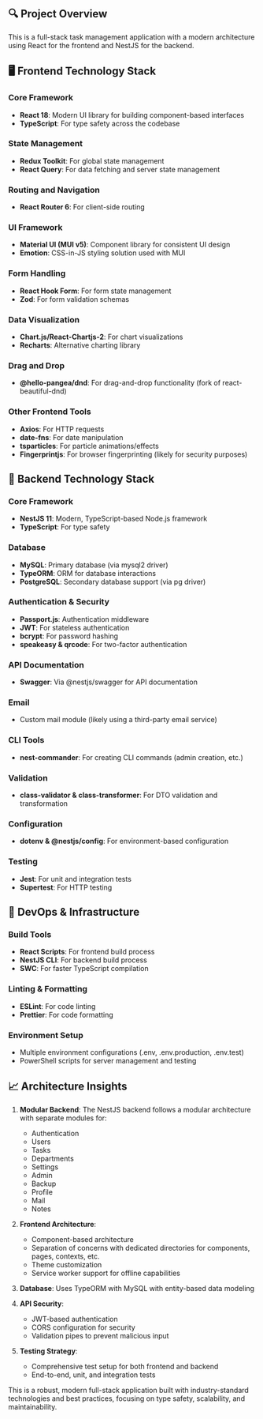 ## 🔍 Project Overview

This is a full-stack task management application with a modern architecture using React for the frontend and NestJS for the backend.

## 🖥️ Frontend Technology Stack

### Core Framework
- **React 18**: Modern UI library for building component-based interfaces
- **TypeScript**: For type safety across the codebase

### State Management
- **Redux Toolkit**: For global state management
- **React Query**: For data fetching and server state management

### Routing and Navigation
- **React Router 6**: For client-side routing

### UI Framework
- **Material UI (MUI v5)**: Component library for consistent UI design
- **Emotion**: CSS-in-JS styling solution used with MUI

### Form Handling
- **React Hook Form**: For form state management
- **Zod**: For form validation schemas

### Data Visualization
- **Chart.js/React-Chartjs-2**: For chart visualizations
- **Recharts**: Alternative charting library

### Drag and Drop
- **@hello-pangea/dnd**: For drag-and-drop functionality (fork of react-beautiful-dnd)

### Other Frontend Tools
- **Axios**: For HTTP requests
- **date-fns**: For date manipulation
- **tsparticles**: For particle animations/effects
- **Fingerprintjs**: For browser fingerprinting (likely for security purposes)

## 🔧 Backend Technology Stack

### Core Framework
- **NestJS 11**: Modern, TypeScript-based Node.js framework
- **TypeScript**: For type safety

### Database
- **MySQL**: Primary database (via mysql2 driver)
- **TypeORM**: ORM for database interactions
- **PostgreSQL**: Secondary database support (via pg driver)

### Authentication & Security
- **Passport.js**: Authentication middleware
- **JWT**: For stateless authentication
- **bcrypt**: For password hashing
- **speakeasy & qrcode**: For two-factor authentication

### API Documentation
- **Swagger**: Via @nestjs/swagger for API documentation

### Email
- Custom mail module (likely using a third-party email service)

### CLI Tools
- **nest-commander**: For creating CLI commands (admin creation, etc.)

### Validation
- **class-validator & class-transformer**: For DTO validation and transformation

### Configuration
- **dotenv & @nestjs/config**: For environment-based configuration

### Testing
- **Jest**: For unit and integration tests
- **Supertest**: For HTTP testing

## 🔄 DevOps & Infrastructure

### Build Tools
- **React Scripts**: For frontend build process
- **NestJS CLI**: For backend build process
- **SWC**: For faster TypeScript compilation

### Linting & Formatting
- **ESLint**: For code linting
- **Prettier**: For code formatting

### Environment Setup
- Multiple environment configurations (.env, .env.production, .env.test)
- PowerShell scripts for server management and testing

## 📈 Architecture Insights

1. **Modular Backend**: The NestJS backend follows a modular architecture with separate modules for:
   - Authentication
   - Users
   - Tasks
   - Departments
   - Settings
   - Admin
   - Backup
   - Profile
   - Mail
   - Notes

2. **Frontend Architecture**:
   - Component-based architecture
   - Separation of concerns with dedicated directories for components, pages, contexts, etc.
   - Theme customization
   - Service worker support for offline capabilities

3. **Database**: Uses TypeORM with MySQL with entity-based data modeling

4. **API Security**:
   - JWT-based authentication
   - CORS configuration for security
   - Validation pipes to prevent malicious input

5. **Testing Strategy**:
   - Comprehensive test setup for both frontend and backend
   - End-to-end, unit, and integration tests

This is a robust, modern full-stack application built with industry-standard technologies and best practices, focusing on type safety, scalability, and maintainability.
